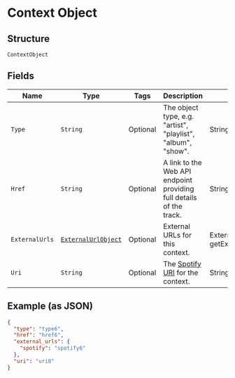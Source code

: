 
# Context Object

## Structure

`ContextObject`

## Fields

| Name | Type | Tags | Description | Getter | Setter |
|  --- | --- | --- | --- | --- | --- |
| `Type` | `String` | Optional | The object type, e.g. "artist", "playlist", "album", "show". | String getType() | setType(String type) |
| `Href` | `String` | Optional | A link to the Web API endpoint providing full details of the track. | String getHref() | setHref(String href) |
| `ExternalUrls` | [`ExternalUrlObject`](../../doc/models/external-url-object.md) | Optional | External URLs for this context. | ExternalUrlObject getExternalUrls() | setExternalUrls(ExternalUrlObject externalUrls) |
| `Uri` | `String` | Optional | The [Spotify URI](/documentation/web-api/concepts/spotify-uris-ids) for the context. | String getUri() | setUri(String uri) |

## Example (as JSON)

```json
{
  "type": "type6",
  "href": "href6",
  "external_urls": {
    "spotify": "spotify6"
  },
  "uri": "uri8"
}
```

